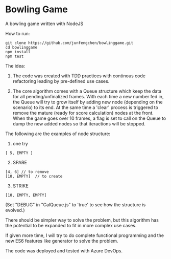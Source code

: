 # Bowling Game
A bowling game written with NodeJS

How to run:
```
git clone https://github.com/junfengchen/bowlinggame.git
cd bowlinggame
npm install
npm test
```

The idea:

1) The code was created with TDD practices with continous code refactoring leading by pre-defined use cases.

2) The core algorithm comes with a Queue structure which keep the data for all pending/unfinalized frames. With each time a new number fed in, the Queue will try to grow itself by adding new node (depending on the scenario) to its end. At the same time a 'clear' process is triggered to remove the mature (ready for score calculation) nodes at the front.
When the game goes over 10 frames, a flag is set to call on the Queue to dump the new added nodes so that iteractions will be stopped.

The following are the examples of node structure:
1) one try 
```
[ 5, EMPTY ]
```
2) SPARE
```
[4, 6] // to remove 
[10, EMPTY]  // to create
```
3) STRIKE
```
[10, EMPTY, EMPTY]
```

(Set "DEBUG" in "CalQueue.js" to 'true' to see how the structure is evolved.)

There should be simpler way to solve the problem, but this algorithm has the potential to be expanded to fit in more complex use cases.

If given more time, I will try to do complete functional programming and the new ES6 features like generator to solve the problem.

The code was deployed and tested with Azure DevOps.
